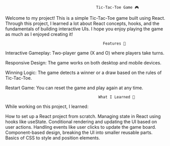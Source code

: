                                             Tic-Tac-Toe Game 🎮
Welcome to my project! This is a simple Tic-Tac-Toe game built using React.
Through this project, I learned a lot about React concepts, hooks, and the fundamentals of building interactive UIs.
I hope you enjoy playing the game as much as I enjoyed creating it!

                                               Features 🚀
Interactive Gameplay: Two-player game (X and O) where players take turns.

Responsive Design: The game works on both desktop and mobile devices.

Winning Logic: The game detects a winner or a draw based on the rules of Tic-Tac-Toe.

Restart Game: You can reset the game and play again at any time.

                                             What I Learned 🧠
While working on this project, I learned:

How to set up a React project from scratch.
Managing state in React using hooks like useState.
Conditional rendering and updating the UI based on user actions.
Handling events like user clicks to update the game board.
Component-based design, breaking the UI into smaller reusable parts.
Basics of CSS to style and position elements.
